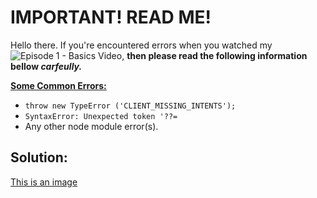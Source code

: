 # IMPORTANT! READ ME!
Hello there. If you're encountered errors when you watched my ![Episode 1 - Basics Video](https://www.youtube.com/watch?v=8pbcFKzDgKY&t=676s), **then please read the following information bellow _carfeully._**

<ins> **Some Common Errors:** </ins>
- `throw new TypeError ('CLIENT_MISSING_INTENTS');`
- `SyntaxError: Unexpected token '??=`
- Any other node module error(s).

## </ins> **Solution:** </ins>


 [This is an image](https://myoctocat.com/assets/images/base-octocat.svg)
